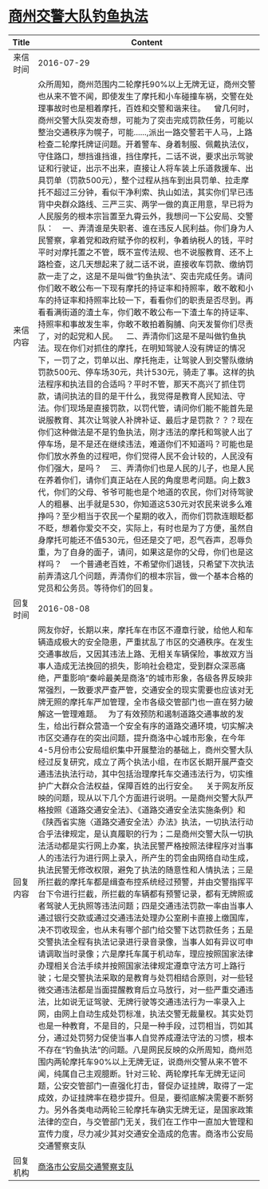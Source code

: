 # <a href="http://www.shangluo.gov.cn/zmhd/ldxxxx.jsp?urltype=leadermail.LeaderMailContentUrl&wbtreeid=1112&leadermailid=3749">商州交警大队钓鱼执法</a>
| Title |                                                                                                                                                                                                                                                                                                                                                                                                                                                                                                                                                                                                        Content                                                                                                                                                                                                                                                                                                                                                                                                                                                                                                                                                                                                         |
|:-----:|------------------------------------------------------------------------------------------------------------------------------------------------------------------------------------------------------------------------------------------------------------------------------------------------------------------------------------------------------------------------------------------------------------------------------------------------------------------------------------------------------------------------------------------------------------------------------------------------------------------------------------------------------------------------------------------------------------------------------------------------------------------------------------------------------------------------------------------------------------------------------------------------------------------------------------------------------------------------------------------------------------------------------------------------------------------------------------------------------------------------------------------------------------------------------------------------------------------------|
| 来信时间  | 2016-07-29                                                                                                                                                                                                                                                                                                                                                                                                                                                                                                                                                                                                                                                                                                                                                                                                                                                                                                                                                                                                                                                                                                                                                                                                             |
| 来信内容  | 众所周知，商州范围内二轮摩托90%以上无牌无证，商州交警也从来不管不闻，即使发生了摩托和小车碰撞车祸，交警在处理事故时也是相着摩托，百姓和交警和谐来往。    曾几何时，商州交警大队突发奇想，可能为了突击完成罚款任务，可能以整治交通秩序为幌子，可能......,派出一路交警若干人马，上路检查二轮摩托牌证问题。开着警车、身着制服、佩戴执法仪，守住路口，想挡谁挡谁，挡住摩托，二话不说，要求出示驾驶证和行驶证，出示不出来，直接让人将车装上乐道救援车、出具罚单（罚款500元），整个过程从挡车到出具罚单、拉走摩托不超过三分钟，看似干净利索、执山如法，其实你们早已违背中央群众路线、三严三实、两学一做的真正用意，早已将为人民服务的根本宗旨置至九霄云外，我想问一下公安局、交警队：    一、弄清谁是失职者、谁在违反人民利益。你们身为人民警察，拿着党和政府赋予你的权利，争着纳税人的钱，平时平时对摩托置之不管，既不宣传法规、也不说服教育、还不上路检查，这几天想起来了就二话不说，直接收车罚款、缴纳罚款一走了之，这是不是叫做“钓鱼执法”、突击完成任务。请问你们敢不敢公布一下现有摩托的持证率和持照率，敢不敢和小车的持证率和持照率比较一下，看看你们的职责是否尽到。再看看满街道的渣土车，你们敢不敢公布一下渣土车的持证率、持照率和事故发生率，你敢不敢拍着胸脯、向天发誓你们尽责了，对的起党和人民。    二、弄清你们这是不是叫做钓鱼执法。现在你们对抓住的摩托，在明知驾驶人没有牌证的情况下，一罚了之，罚单以出、摩托拖走，让驾驶人到交警队缴纳罚款500元、停车场30元，共计530元，骑走了事。这样的执法程序和执法目的合适吗？平时不管，那天不高兴了抓住罚款，请问执法的目的是干什么，我觉得是教育人民知法、守法。你们现场是直接罚款，以罚代管，请问你们能不能首先是说服教育、其次让驾驶人补牌补证、最后才是罚款？？？现在你们这种做法是不是钓鱼执法，刚才违法的摩托和驾驶人出了停车场，是不是还在继续违法，难道你们不知道吗？可能也是你们放水养鱼的过程吧，你们觉得人民不会计较的，人民没有你们强大，是吗？    三、弄清你们也是人民的儿子，也是人民在养着你们，请你们真正站在人民的角度思考问题。向上数3代，你们的父母、爷爷可能也是个地道的农民，你们对待驾驶人的粗暴、出手就是530，你知道这530元对农民来说多么难挣吗？至少相当于农民一个星期的收入，而你们罚款连眼眨都不眨，想着你爱交不交，实际上，有时也是为了方便，虽然自身摩托可能还不值530元，但还是交了吧，忍气吞声，忍辱负重，为了自身的面子，请问，如果这是你的父母，你们也是这样吗？    一个普通老百姓，不希望你们退钱，只希望下次执法前弄清这几个问题，弄清你们的根本宗旨，做一个基本合格的党员和公务员。等待你们的回复。 |
| 回复时间  | 2016-08-08                                                                                                                                                                                                                                                                                                                                                                                                                                                                                                                                                                                                                                                                                                                                                                                                                                                                                                                                                                                                                                                                                                                                                                                                             |
| 回复内容  | 网友你好，长期以来，摩托车在市区不遵章行驶，给他人和车辆造成极大的安全隐患，严重扰乱了市区的交通秩序。在发生交通事故后，又因其违法上路、无相关车辆保险，事故双方当事人造成无法挽回的损失，影响社会稳定，受到群众深恶痛绝，严重影响“秦岭最美是商洛”的城市形象，各级各界反映非常强烈，一致要求严查严管，交通安全的现实需要也应该对无牌无照的摩托车严加管理，全市各级交管部门也一直在努力破解这一管理难题。   为了有效预防和遏制道路交通事故的发生，给出行群众营造一个安全有序的道路交通环境，切实解决市区交通存在的突出问题，提升商洛中心城市形象，在今年4-5月份市公安局组织集中开展整治的基础上，商州交警大队经过反复研究，成立了两个执法小组，在市区长期开展严查交通违法执法行动，其中包括治理摩托车交通违法行为，切实维护广大群众合法权益，保障百姓的出行安全。    关于网友所反映的问题，现从以下几个方面进行说明。一是商州交警大队严格按照《道路交通安全法》、《道路交通安全法实施条例》和《陕西省实施〈道路交通安全法〉办法》执法，一切执法行动合乎法律规定，是认真履职的行为；二是商州交警大队一切执法活动都是实行网上办案，执法民警严格按照法律程序对当事人的违法行为进行网上录入，所产生的罚金由网络自动生成，执法民警无修改权限，避免了执法的随意性和人情执法；三是所拦截的摩托车都是缉查布控系统经过预警，并由交警指挥平台下令进行拦截，所拦截的车辆都有预警记录，都有无牌照或者驾驶人无执照等违法问题；四是交通违法罚款一率由当事人通过银行交款或通过交通违法处理办公室刷卡直接上缴国库，决不罚收现金，也从未有哪个部门给交警下达罚款任务；五是交警执法全程有执法记录进行录音录像，当事人如有异议可申请调取当时录像；六是摩托车属于机动车，理应按照国家法律办理相关合法手续并按照国家法律规定遵章守法方可上路行驶；七是交警执法采取的是教育与处罚相结合原则，对一些轻微交通违法都是当面提醒教育后立马放行，对一些严重交通违法，比如说无证驾驶、无牌行驶等交通违法行为一率录入上网，由网上自动生成处罚标准，执法交警无裁量权。其实处罚也是一种教育，不是目的，只是一种手段，过罚相当，罚如其分，通过处罚努力促使当事人自觉养成遵法守法的习惯，根本不存在“钓鱼执法”的问题。八是网民反映的众所周知，商州范围内两轮摩托车90%以上无牌无证，说商州交警从来不管不闻，纯属自己主观臆断。针对三轮、两轮摩托车无牌无证问题，公安交管部门一直强化打击，督促办证挂牌，取得了一定成效，办证挂牌率在稳步提升。但是，要彻底解决需要不断努力。另外各类电动两轮三轮摩托车确实无牌无证，是国家政策法律的空白，与交管部门无关，我们在工作中一直加大管理和宣传力度，尽力减少其对交通安全造成的危害。商洛市公安局交通警察支队      |
| 回复机构  | <a href="../../categories/agencies/商洛市公安局交通警察支队.md">商洛市公安局交通警察支队</a>                                                                                                                                                                                                                                                                                                                                                                                                                                                                                                                                                                                                                                                                                                                                                                                                                                                                                                                                                                                                                                                                                                                                                     |